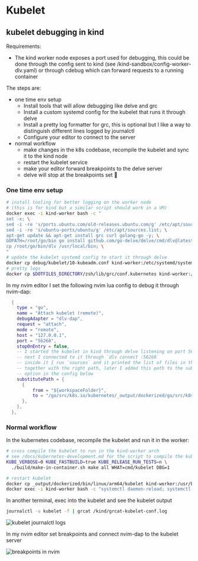 # Kubelet

## kubelet debugging in kind

Requirements:

- The kind worker node exposes a port used for debugging, this could be done through
  the config sent to kind (see /kind-sandbox/config-worker-dlv.yaml) or through cdebug
  which can forward requests to a running container

The steps are:

- one time env setup
  - Install tools that will allow debugging like delve and grc
  - Install a custom systemd config for the kubelet that runs it through delve
  - Install a pretty log formatter for grc, this is optional but I like a way to distinguish different lines logged
    by journalctl
  - Configure your editor to connect to the server
- normal workflow
  - make changes in the k8s codebase, recompile the kubelet and sync it to the kind node
  - restart the kubelet service
  - make your editor forward breakpoints to the delve server
  - delve will stop at the breakpoints set 🥳

### One time env setup

```bash
# install tooling for better logging on the worker node
# (this is for kind but a similar script should work in a VM)
docker exec -i kind-worker bash -c "
set -x; \
sed -i -re 's/ports.ubuntu.com/old-releases.ubuntu.com/g' /etc/apt/sources.list; \
sed -i -re 's/ubuntu-ports/ubuntu/g' /etc/apt/sources.list; \
apt-get update && apt-get install grc curl golang-go -y; \
GOPATH=/root/go/bin go install github.com/go-delve/delve/cmd/dlv@latest; \
cp /root/go/bin/dlv /usr/local/bin; \
"
# update the kubelet systemd config to start it through delve
docker cp debug/kubelet/10-kubeadm.conf kind-worker:/etc/systemd/system/kubelet.service.d/10-kubeadm.conf
# pretty logs
docker cp $DOTFILES_DIRECTORY/zsh/lib/grc/conf.kubernetes kind-worker:/kind/grcat-kubelet-conf.log
```

In my nvim editor I set the following nvim lua config to debug it through nvim-dap:

```lua
  {
    type = "go",
    name = "Attach kubelet (remote)",
    debugAdapter = "dlv-dap",
    request = "attach",
    mode = "remote",
    host = "127.0.0.1",
    port = "56268",
    stopOnEntry = false,
    -- I started the kubelet in kind through delve listening on port 56268
    -- next I connected to it through `dlv connect :56268`
    -- inside it I run `sources` and it printed the list of files in the kubelet
    -- together with the right path, later I added this path to the substitutePath
    -- option in the config below
    substitutePath = {
      {
          from = "${workspaceFolder}",
          to = "/go/src/k8s.io/kubernetes/_output/dockerized/go/src/k8s.io/kubernetes",
      },
    },
  },
```

### Normal workflow

In the kubernetes codebase, recompile the kubelet and run it in the worker:

```bash
# cross compile the kubelet to run in the kind-worker arch
# see /docs/kubernetes-development.md for the script to compile the kubelet inside a container
KUBE_VERBOSE=0 KUBE_FASTBUILD=true KUBE_RELEASE_RUN_TESTS=n \
  ./build/make-in-container.sh make all WHAT=cmd/kubelet DBG=1

# restart kubelet
docker cp _output/dockerized/bin/linux/arm64/kubelet kind-worker:/usr/bin/kubelet
docker exec -i kind-worker bash -c "systemctl daemon-reload; systemctl restart kubelet"
```

In another terminal, exec into the kubelet and see the kubelet output

```bash
journalctl -u kubelet -f | grcat /kind/grcat-kubelet-conf.log
```

![kubelet journalctl logs](https://user-images.githubusercontent.com/1616682/213890085-20e22c5c-7cc5-4daa-bc5c-4e64a3dcf71b.png)

In my nvim editor set breakpoints and connect nvim-dap to the kubelet server

![breakpoints in nvim](https://user-images.githubusercontent.com/1616682/213890345-2be28772-c488-4b46-9569-1cdf2c5c6905.png)
